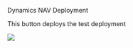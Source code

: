  Dynamics NAV Deployment

This button deploys the test deployment

<a href="https://portal.azure.com/#create/Microsoft.Template/uri/https%3A%2F%2Fraw.githubusercontent.com%2FNAVDEMO%2FDemo%2Fmaster%2Fdeploy.json" target="_blank">
    <img src="http://azuredeploy.net/deploybutton.png"/>
</a>

